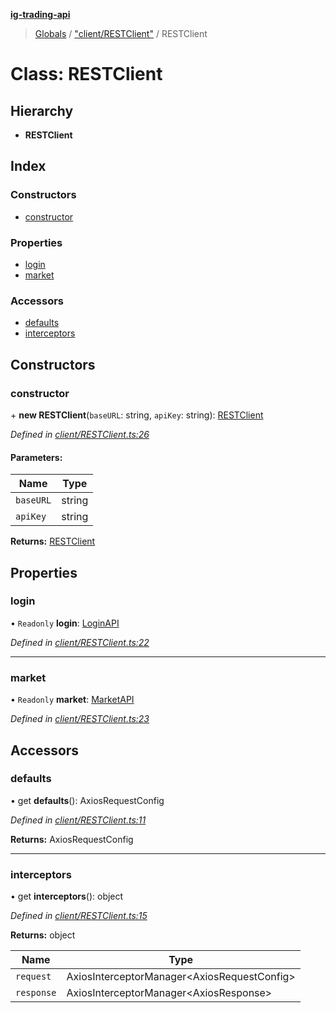 **[ig-trading-api](../README.md)**

> [Globals](../globals.md) / ["client/RESTClient"](../modules/_client_restclient_.md) / RESTClient

# Class: RESTClient

## Hierarchy

* **RESTClient**

## Index

### Constructors

* [constructor](_client_restclient_.restclient.md#constructor)

### Properties

* [login](_client_restclient_.restclient.md#login)
* [market](_client_restclient_.restclient.md#market)

### Accessors

* [defaults](_client_restclient_.restclient.md#defaults)
* [interceptors](_client_restclient_.restclient.md#interceptors)

## Constructors

### constructor

\+ **new RESTClient**(`baseURL`: string, `apiKey`: string): [RESTClient](_client_restclient_.restclient.md)

*Defined in [client/RESTClient.ts:26](https://github.com/bennycode/ig-trading-api/blob/609342c/src/client/RESTClient.ts#L26)*

#### Parameters:

Name | Type |
------ | ------ |
`baseURL` | string |
`apiKey` | string |

**Returns:** [RESTClient](_client_restclient_.restclient.md)

## Properties

### login

• `Readonly` **login**: [LoginAPI](_login_loginapi_.loginapi.md)

*Defined in [client/RESTClient.ts:22](https://github.com/bennycode/ig-trading-api/blob/609342c/src/client/RESTClient.ts#L22)*

___

### market

• `Readonly` **market**: [MarketAPI](_market_marketapi_.marketapi.md)

*Defined in [client/RESTClient.ts:23](https://github.com/bennycode/ig-trading-api/blob/609342c/src/client/RESTClient.ts#L23)*

## Accessors

### defaults

• get **defaults**(): AxiosRequestConfig

*Defined in [client/RESTClient.ts:11](https://github.com/bennycode/ig-trading-api/blob/609342c/src/client/RESTClient.ts#L11)*

**Returns:** AxiosRequestConfig

___

### interceptors

• get **interceptors**(): object

*Defined in [client/RESTClient.ts:15](https://github.com/bennycode/ig-trading-api/blob/609342c/src/client/RESTClient.ts#L15)*

**Returns:** object

Name | Type |
------ | ------ |
`request` | AxiosInterceptorManager\<AxiosRequestConfig> |
`response` | AxiosInterceptorManager\<AxiosResponse> |
